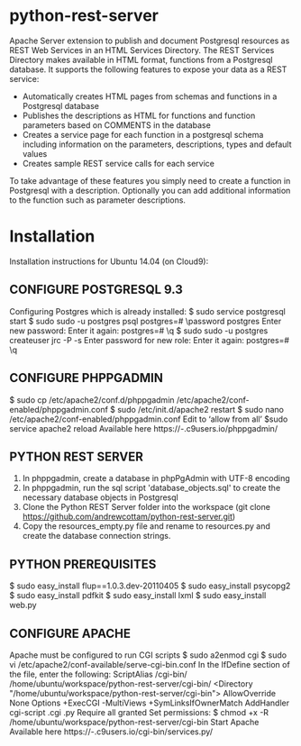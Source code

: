 python-rest-server
==================

Apache Server extension to publish and document Postgresql resources as REST Web Services in an HTML Services Directory.
The REST Services Directory makes available in HTML format, functions from a Postgresql database. It supports the following features to expose your data as a REST service:

* Automatically creates HTML pages from schemas and functions in a Postgresql database
* Publishes the descriptions as HTML for functions and function parameters based on COMMENTS in the database
* Creates a service page for each function in a postgresql schema including information on the parameters, descriptions, types and default values
* Creates sample REST service calls for each service

To take advantage of these features you simply need to create a function in Postgresql with a description. Optionally you can add additional information to the function such as parameter descriptions.

# Installation
Installation instructions for Ubuntu 14.04 (on Cloud9):

## CONFIGURE POSTGRESQL 9.3
Configuring Postgres which is already installed:
 $ sudo service postgresql start
 $ sudo sudo -u postgres psql
postgres=# \password postgres
Enter new password: 
Enter it again: 
postgres=# \q
 $ sudo sudo -u postgres createuser jrc -P -s
Enter password for new role: 
Enter it again: 
postgres=# \q

## CONFIGURE PHPPGADMIN
$ sudo cp /etc/apache2/conf.d/phppgadmin /etc/apache2/conf-enabled/phppgadmin.conf
$ sudo /etc/init.d/apache2 restart
$ sudo nano /etc/apache2/conf-enabled/phppgadmin.conf
Edit to ‘allow from all’
$sudo service apache2 reload
Available here https://<c9workspacename>-<c9username>.c9users.io/phppgadmin/

## PYTHON REST SERVER
1.	In phppgadmin, create a database in phpPgAdmin with UTF-8 encoding
2.	In phppgadmin, run the sql script 'database_objects.sql' to create the necessary database objects in Postgresql
3.	Clone the Python REST Server folder into the workspace (git clone https://github.com/andrewcottam/python-rest-server.git)
4.	Copy the resources_empty.py file and rename to resources.py and create the database connection strings. 

## PYTHON PREREQUISITES
$ sudo easy_install flup==1.0.3.dev-20110405 
$ sudo easy_install psycopg2
$ sudo easy_install pdfkit
$ sudo easy_install lxml
$ sudo easy_install web.py

## CONFIGURE APACHE
Apache must be configured to run CGI scripts
$ sudo a2enmod cgi
$ sudo vi /etc/apache2/conf-available/serve-cgi-bin.conf
In the IfDefine section of the file, enter the following:
    ScriptAlias /cgi-bin/ /home/ubuntu/workspace/python-rest-server/cgi-bin/
    <Directory "/home/ubuntu/workspace/python-rest-server/cgi-bin">
            AllowOverride None
            Options +ExecCGI -MultiViews +SymLinksIfOwnerMatch
            AddHandler cgi-script .cgi .py
            Require all granted
    </Directory>
Set permissions:
$ chmod +x -R /home/ubuntu/workspace/python-rest-server/cgi-bin
Start Apache
Available here https://<c9workspacename>-<c9username>.c9users.io/cgi-bin/services.py/ 
